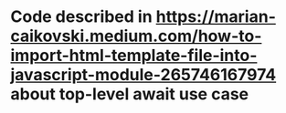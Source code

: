 # Code described in https://marian-caikovski.medium.com/how-to-import-html-template-file-into-javascript-module-265746167974 about top-level await use case
